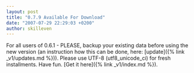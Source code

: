 ```yaml
---
layout: post
title: "0.7.9 Available For Download"
date: "2007-07-29 22:29:03 +0200"
author: skilleven
---
```


For all users of 0.6.1 - PLEASE, backup your existing data before using the new version (an instruction how this can be done, here:
[update]({% link _v1/updates.md %})).
Please use UTF-8 (utf8\_unicode\_ci) for fresh installments.
Have fun. [Get it here]({% link _v1/index.md %}).
